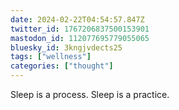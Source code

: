 ```yaml
---
date: 2024-02-22T04:54:57.847Z
twitter_id: 1767206837500153901
mastodon_id: 112077695779055065
bluesky_id: 3kngjvdects25
tags: ["wellness"]
categories: ["thought"]
---
```

Sleep is a process. Sleep is a practice.
